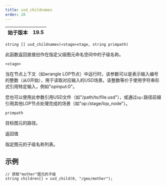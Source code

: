 ```yaml
---
title: usd_childnames
order: 28
---
```

| 始于版本 | 19.5 |
| --- | --- |

`string [] usd_childnames(<stage>stage, string primpath)`

此函数返回直接创作在指定父级图元命名空间中的子级名称。

`<stage>`

当在节点上下文（如wrangle LOP节点）中运行时，该参数可以是表示输入编号的整数（从0开始），用于读取对应输入的USD场景。该整数等价于使用字符串形式引用特定输入，例如"opinput:0"。

您也可以使用此参数引用USD文件（如"/path/to/file.usd"），或通过`op:`路径前缀引用其他LOP节点处理完成的场景（如"op:/stage/lop_node"）。

`primpath`

目标图元的路径。

返回值

指定图元的子级名称列表。

## 示例

```vex
// 获取"mother"图元的子级
string children[] = usd_child(0, "/geo/mother");

```
